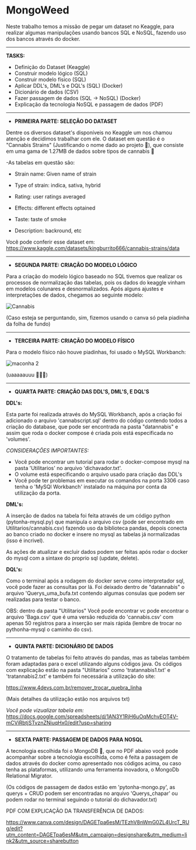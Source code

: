 # MongoWeed
Neste trabalho temos a missão de pegar um dataset no Keaggle,
para realizar algumas manipulações usando bancos SQL e NoSQL, 
fazendo uso dos bancos através do docker.
***


 **TASKS:**

* Definição do Dataset (Keaggle)
* Construir modelo lógico (SQL) 
* Construir modelo físico (SQL)
* Aplicar DDL's, DML's e DQL's (SQL) (Docker)
* Dicionário de dados (CSV)
* Fazer passagem de dados (SQL -> NoSQL) (Docker)
* Explicação da tecnologia NoSQL e passagem de dados (PDF)

 ***

 * **PRIMEIRA PARTE: SELEÇÃO DO DATASET**

 Dentre os diversos dataset's disponíveis no Keaggle um nos chamou atenção e decidimos trabalhar com ele.
 O dataset em questão é o "Cannabis Strains" (Justificando o nome dado ao projeto 🌱),
 que consiste em uma gama de 1.27MB de dados sobre tipos de cannabis 🍁
 
-As tabelas em questão são:

* Strain name: Given name of strain

* Type of strain: indica, sativa, hybrid

* Rating: user ratings averaged

* Effects: different effects optained

* Taste: taste of smoke

* Description: backround, etc


Você pode conferir esse dataset em: https://www.kaggle.com/datasets/kingburrito666/cannabis-strains/data

***


 * **SEGUNDA PARTE: CRIAÇÃO DO MODELO LÓGICO**

Para a criação do modelo lógico baseado no SQL tivemos que realizar os processos de normalização
das tabelas, pois os dados do keaggle vinham em modelos colunares e desnormalizados. Após
alguns ajustes e interpretações de dados, chegamos ao seguinte modelo:







![Cannabis](https://github.com/kkaian/MongoWeed/assets/102182718/27a2d827-711f-4311-a461-7fc9789ce999)




(Caso esteja se perguntando, sim, fizemos usando o canva só pela piadinha da folha de fundo)



***

 * **TERCEIRA PARTE: CRIAÇÃO DO MODELO FÍSICO**

 Para o modelo físico não houve piadinhas, foi usado o MySQL Workbanch:

 




![maconha 2](https://github.com/kkaian/MongoWeed/assets/102182718/31cd3a14-cfb3-4c7e-9782-127b8418c2ee)



(uaaaaauuu 🐬🐬🐬)


***


 * **QUARTA PARTE: CRIAÇÃO DAS DDL'S, DML'S, E DQL'S**

**DDL's:**

Esta parte foi realizada através do MySQL Workbanch, após a criação foi adicionado o arquivo 'cannabscript.sql' dentro do código contendo todos a criação do database, que pode ser encontrada na pasta "datannabis" e assim que roda o docker compose é criada pois está especificada no 'volumes'.

*CONSIDERAÇÔES IMPORTANTES:*

*  Você pode encontrar um tutorial para rodar o docker-compose mysql na pasta 'Utilitarios' no arquivo 'dichavador.txt'.
*  O volume está especificando o arquivo usado para criação das DDL's
*  Você pode ter problemas em executar os comandos na porta 3306 caso tenha o 'MySQl Workbanch' instalado na máquina por conta da utilização da porta.

**DML's:**

A inserção de dados na tabela foi feita através de um código python (pytonha-mysql.py) que manipula o arquivo csv (pode ser encontrado em Utilitarios/cannabis.csv) fazendo uso da biblioteca pandas,
depois conecta ao banco criado no docker e insere no mysql as tabelas já normalizadas (isso é incrivel). 

As ações de atualizar e excluir dados podem ser feitas após rodar o docker do mysql com a sintaxe do proprio sql (update, delete).

**DQL's:**

Como o terminal após a rodagem do docker serve como interpretador sql, você pode fazer as consultas por lá. Foi deixado dentro de "datannabis" o arquivo 'Querys_uma_bufa.txt contendo algumas consulas
que podem ser realizadas para testar o banco.

OBS: dentro da pasta "Utilitarios" Você pode encontrar vc pode encontrar o arquivo 'Baga.csv' que é uma versão reduzida do 'cannabis.csv' com apenas 50 registros para a inserção ser mais rápida
(lembre de trocar no pythonha-mysql o caminho do csv).

***

 * **QUINTA PARTE: DICIONÁRIO DE DADOS**

O tratamento de tabelas foi feito através do pandas, mas as tabelas também foram adaptadas para o excel utilizando alguns códigos java. Os códigos com explicação estão na pasta "Utilitarios"
como 'tratannabis1.txt' e 'tratannabis2.txt' e também foi necessária a utilização do site:

https://www.4devs.com.br/remover_trocar_quebra_linha

(Mais detalhes da utilização estão nos arquivos txt)

*Você pode vizualizar tabela em:* https://docs.google.com/spreadsheets/d/1AN3Y1RjH6uOqMchvEOT4V-mCViRbtjSTvznZNiuqHx0/edit?usp=sharing

***
 
 * **SEXTA PARTE: PASSAGEM DE DADOS PARA NOSQL**


A tecnologia escolhida foi o MongoDB 🍃, que no PDF abaixo você pode acompanhar sobre a tecnologia escolhida, como é feita a passagem de dados através do docker como apresentado nos códigos acima, ou caso tenha as plataformas,
utilizando uma ferramenta inovadora, o MongoDb Relational Migrator.

(Os códigos de passagem de dados estão em 'pytonha-mongo.py', as querys + CRUD podem ser encontradas no arquivo 'Querys_chapar' ou podem rodar no terminal seguindo o tutorial do dichavador.txt)

PDF COM EXPLICAÇÃO DA TRANSFERÊNCIA DE DADOS:

https://www.canva.com/design/DAGETpa6esM/TEzhV8nWmG0ZL4UrcT_RUg/edit?utm_content=DAGETpa6esM&utm_campaign=designshare&utm_medium=link2&utm_source=sharebutton















 
 
